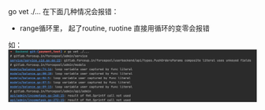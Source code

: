 go vet ./...  在下面几种情况会报错： 
* range循环里， 起了routine, ruotine 直接用循环的变零会报错

如： 
![-w1519](media/16011896597661.jpg)
